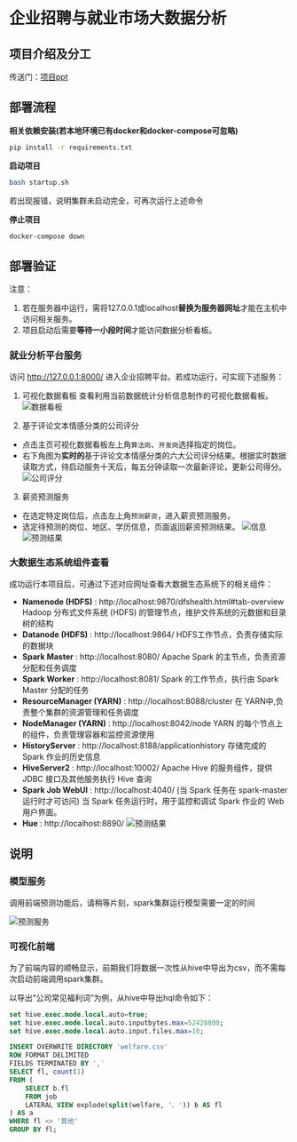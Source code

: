 # 企业招聘与就业市场大数据分析

## 项目介绍及分工
传送门：[项目ppt](https://github.com/alexanderliu-creator/pku-recruitment-bigdata-analysis/blob/master/%E5%A4%A7%E6%95%B0%E6%8D%AE%E6%9C%AB%E6%9C%9Fv6.pptx)

## 部署流程

**相关依赖安装(若本地环境已有docker和docker-compose可忽略)**

```bash
pip install -r requirements.txt
```

**启动项目**

```bash
bash startup.sh
```

若出现报错，说明集群未启动完全，可再次运行上述命令



**停止项目**

```bash
docker-compose down
```



## 部署验证
注意：
1. 若在服务器中运行，需将127.0.0.1或localhost**替换为服务器网址**才能在主机中访问相关服务。
2. 项目启动后需要**等待一小段时间**才能访问数据分析看板。

### 就业分析平台服务
访问 http://127.0.0.1:8000/ 进入企业招聘平台。若成功运行，可实现下述服务：
1. 可视化数据看板
查看利用当前数据统计分析信息制作的可视化数据看板。
![数据看板](https://cdn.jsdelivr.net/gh/kikiLQQ/figbed_pub/board_1.jpg)

2. 基于评论文本情感分类的公司评分
- 点击主页可视化数据看板左上角`算法岗`、`开发岗`选择指定的岗位。
- 右下角图为**实时的**基于评论文本情感分类的六大公司评分结果。根据实时数据读取方式，待启动服务十天后，每五分钟读取一次最新评论，更新公司得分。
![公司评分](https://cdn.jsdelivr.net/gh/kikiLQQ/figbed_pub/board_2.jpg)

3. 薪资预测服务
- 在选定特定岗位后，点击左上角`预测薪资`，进入薪资预测服务。
- 选定待预测的岗位、地区、学历信息，页面返回薪资预测结果。
![信息](https://cdn.jsdelivr.net/gh/kikiLQQ/figbed_pub/pre_info.jpg)
![预测结果](https://cdn.jsdelivr.net/gh/kikiLQQ/figbed_pub/board_3.jpg)


### 大数据生态系统组件查看
成功运行本项目后，可通过下述对应网址查看大数据生态系统下的相关组件：
- **Namenode (HDFS)** :  http://localhost:9870/dfshealth.html#tab-overview
Hadoop 分布式文件系统 (HDFS) 的管理节点，维护文件系统的元数据和目录树的结构
- **Datanode (HDFS)** :  http://localhost:9864/
HDFS工作节点，负责存储实际的数据块
- **Spark Master** :  http://localhost:8080/
Apache Spark 的主节点，负责资源分配和任务调度
- **Spark Worker** :  http://localhost:8081/
 Spark 的工作节点，执行由 Spark Master 分配的任务
- **ResourceManager (YARN)** : http://localhost:8088/cluster
在 YARN中,负责整个集群的资源管理和任务调度
- **NodeManager (YARN)** : http://localhost:8042/node
YARN 的每个节点上的组件，负责管理容器和监控资源使用
- **HistoryServer** : http://localhost:8188/applicationhistory
存储完成的 Spark 作业的历史信息
- **HiveServer2** : http://localhost:10002/
Apache Hive 的服务组件，提供JDBC 接口及其他服务执行 Hive 查询
- **Spark Job WebUI** : http://localhost:4040/ (当 Spark 任务在 spark-master 运行时才可访问)
当 Spark 任务运行时，用于监控和调试 Spark 作业的 Web 用户界面。
- **Hue** : http://localhost:8890/
![预测结果](https://cdn.jsdelivr.net/gh/kikiLQQ/figbed_pub/HUE.png)





## 说明
### 模型服务
调用前端预测功能后，请稍等片刻，spark集群运行模型需要一定的时间

![预测服务](https://cdn.jsdelivr.net/gh/AL-377/pic_bed/img/202312310934769.png)

### 可视化前端

为了前端内容的顺畅显示，前期我们将数据一次性从hive中导出为csv，而不需每次启动前端调用spark集群。

以导出“公司常见福利词”为例，从hive中导出hql命令如下：

```sql
set hive.exec.mode.local.auto=true;
set hive.exec.mode.local.auto.inputbytes.max=52428800;
set hive.exec.mode.local.auto.input.files.max=10;

INSERT OVERWRITE DIRECTORY 'welfare.csv'
ROW FORMAT DELIMITED
FIELDS TERMINATED BY ','
SELECT fl, count(1)
FROM (
    SELECT b.fl
    FROM job
    LATERAL VIEW explode(split(welfare, '、')) b AS fl
) AS a
WHERE fl <> '其他'
GROUP BY fl;

```

